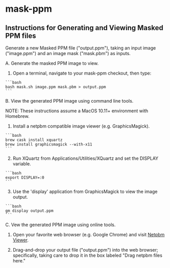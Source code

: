 #  mask-ppm
## Instructions for Generating and Viewing Masked PPM files

Generate a new Masked PPM file ("output.ppm"), taking an input image 
("image.ppm") and an image mask ("mask.pbm") as inputs.

A. Generate the masked PPM image to view.

  1. Open a terminal, navigate to your mask-ppm checkout, then type:

    ```bash
    bash mask.sh image.ppm mask.pbm > output.ppm
    ```

B. View the generated PPM image using command line tools.

  NOTE: These instructions assume a MacOS 10.11+ environment with Homebrew.
  
  1. Install a netpbm compatible image viewer (e.g. GraphicsMagick).

    ```bash
    brew cask install xquartz
    brew install graphicsmagick --with-x11
    ```

  2. Run XQuartz from Applications/Utilities/XQuartz and set the DISPLAY variable.

    ```bash
    export DISPLAY=:0
    ```

  3. Use the 'display' application from GraphicsMagick to view the image output.

    ```bash
    gm display output.ppm
    ```

C. Vew the generated PPM image using online tools.

  1. Open your favorite web browser (e.g. Google Chrome) and visit 
  [Netpbm Viewer](http://paulcuth.me.uk/netpbm-viewer).

  2. Drag-and-drop your output file ("output.ppm") into the web browser;
  specifically, taking care to drop it in the box labeled "Drag netpbm files
  here."

